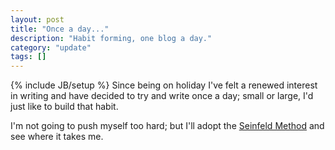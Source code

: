 ```yaml
---
layout: post
title: "Once a day..."
description: "Habit forming, one blog a day."
category: "update"
tags: []
---
```

{% include JB/setup %}
Since being on holiday I've felt a renewed interest in writing and have decided
to try and write once a day; small or large, I'd just like to build that habit.

I'm not going to push myself too hard; but I'll adopt the [Seinfeld Method](http://lifehacker.com/281626/jerry-seinfelds-productivity-secret)
and see where it takes me.
